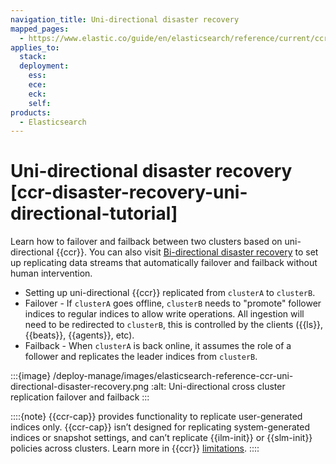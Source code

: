 ```yaml
---
navigation_title: Uni-directional disaster recovery
mapped_pages:
  - https://www.elastic.co/guide/en/elasticsearch/reference/current/ccr-disaster-recovery-uni-directional-tutorial.html
applies_to:
  stack:
  deployment:
    ess:
    ece:
    eck:
    self:
products:
  - Elasticsearch
---
```




# Uni-directional disaster recovery [ccr-disaster-recovery-uni-directional-tutorial]


Learn how to failover and failback between two clusters based on uni-directional {{ccr}}. You can also visit [Bi-directional disaster recovery](bi-directional-disaster-recovery.md) to set up replicating data streams that automatically failover and failback without human intervention.

* Setting up uni-directional {{ccr}} replicated from `clusterA` to `clusterB`.
* Failover - If `clusterA` goes offline, `clusterB` needs to "promote" follower indices to regular indices to allow write operations. All ingestion will need to be redirected to `clusterB`, this is controlled by the clients ({{ls}}, {{beats}}, {{agents}}, etc).
* Failback - When `clusterA` is back online, it assumes the role of a follower and replicates the leader indices from `clusterB`.

:::{image} /deploy-manage/images/elasticsearch-reference-ccr-uni-directional-disaster-recovery.png
:alt: Uni-directional cross cluster replication failover and failback
:::

::::{note}
{{ccr-cap}} provides functionality to replicate user-generated indices only. {{ccr-cap}} isn’t designed for replicating system-generated indices or snapshot settings, and can’t replicate {{ilm-init}} or {{slm-init}} policies across clusters. Learn more in {{ccr}} [limitations](../cross-cluster-replication.md#ccr-limitations).
::::






